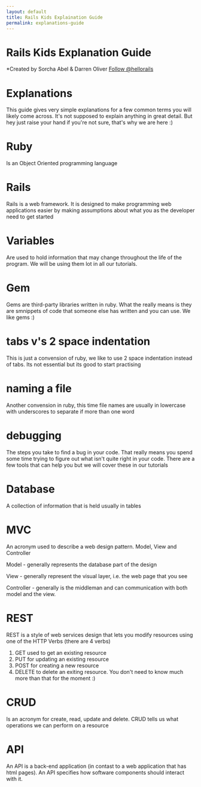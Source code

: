 ```yaml
---
layout: default
title: Rails Kids Explaination Guide
permalink: explanations-guide
---
```


# Rails Kids Explanation Guide

*Created by Sorcha Abel & Darren Oliver  <a href="https://twitter.com/hellorails" class="twitter-follow-button" data-show-count="false">Follow @hellorails</a>
                                         <script>!function(d,s,id){var js,fjs=d.getElementsByTagName(s)[0],p=/^http:/.test(d.location)?'http':'https';if(!d.getElementById(id)){js=d.createElement(s);js.id=id;js.src=p+'://platform.twitter.com/widgets.js';fjs.parentNode.insertBefore(js,fjs);}}(document, 'script', 'twitter-wjs');</script>

# Explanations
This guide gives very simple explanations for a few common terms you will likely come across. It's not supposed to explain anything in great
detail. But hey just raise your hand if you're not sure, that's why we are here :)

# Ruby
Is an Object Oriented programming language

# Rails
Rails is a web framework.  It is designed to make programming web applications easier by making assumptions about what you 
as the developer need to get started

# Variables
Are used to hold information that may change throughout the life of the program. We will be using them lot in all our tutorials.  


# Gem
Gems are third-party libraries written in ruby. What the really means is they are smnippets of code that someone else has
written and you can use. We like gems :) 

# tabs v's 2 space indentation
This is just a convension of ruby, we like to use 2 space indentation instead of tabs. Its not essential but its good
to start practising

# naming a file 
Another convension in ruby, this time file names are usually in lowercase with underscores to separate if more than one word

# debugging
The steps you take to find a bug in your code. That really means you spend some time trying to figure out
what isn't quite right in your code. There are a few tools that can help you but we will cover these in our tutorials

# Database
A collection of information that is held usually in tables

# MVC
An acronym used to describe a web design pattern. Model, View and Controller

Model - generally represents the database part of the design

View - generally represent the visual layer, i.e. the web page that you see

Controller - generally is the middleman and can communication with both model and the view. 

# REST
REST is a style of web services design that lets you modify resources using one of the HTTP Verbs (there are 4 verbs)
1. GET used to get an existing resource
2. PUT for updating an existing resource
3. POST for creating a new resource
4. DELETE to delete an exiting resource. 
You don't need to know much more than that for the moment :)

# CRUD
Is an acronym for create, read, update and delete. CRUD tells us what operations we can perform on a resource


# API
An API is a back-end application (in contast to a web application that has html pages). An API specifies how software 
components should interact with it. 
